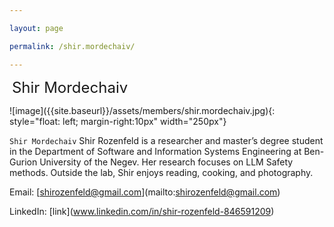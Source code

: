```yaml
---

layout: page

permalink: /shir.mordechaiv/

---
```




&nbsp;<font size="5">Shir Mordechaiv</font>



!\[image]({{site.baseurl}}/assets/members/shir.mordechaiv.jpg){: style="float: left; margin-right:10px" width="250px"} 



`Shir Mordechaiv` Shir Rozenfeld is a researcher and master’s degree student in the Department of Software and Information Systems Engineering at Ben-Gurion University of the Negev. Her research focuses on LLM Safety methods. Outside the lab, Shir enjoys reading, cooking, and photography.



Email: \[shirozenfeld@gmail.com](mailto:shirozenfeld@gmail.com)



LinkedIn: \[link](www.linkedin.com/in/shir-rozenfeld-846591209)




